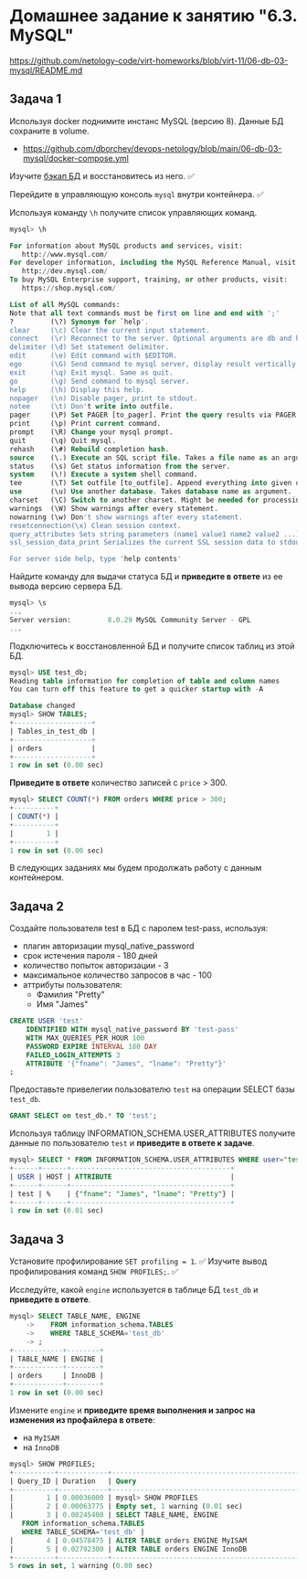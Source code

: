 # Домашнее задание к занятию "6.3. MySQL"

https://github.com/netology-code/virt-homeworks/blob/virt-11/06-db-03-mysql/README.md

## Задача 1

Используя docker поднимите инстанс MySQL (версию 8). Данные БД сохраните в volume.
- https://github.com/dborchev/devops-netology/blob/main/06-db-03-mysql/docker-compose.yml

Изучите [бэкап БД](https://github.com/dborchev/devops-netology/blob/main/06-db-03-mysql/test_data/test_dump.sql) и 
восстановитесь из него. ✅

Перейдите в управляющую консоль `mysql` внутри контейнера. ✅

Используя команду `\h` получите список управляющих команд.

```sql
mysql> \h

For information about MySQL products and services, visit:
   http://www.mysql.com/
For developer information, including the MySQL Reference Manual, visit:
   http://dev.mysql.com/
To buy MySQL Enterprise support, training, or other products, visit:
   https://shop.mysql.com/

List of all MySQL commands:
Note that all text commands must be first on line and end with ';'
?         (\?) Synonym for `help'.
clear     (\c) Clear the current input statement.
connect   (\r) Reconnect to the server. Optional arguments are db and host.
delimiter (\d) Set statement delimiter.
edit      (\e) Edit command with $EDITOR.
ego       (\G) Send command to mysql server, display result vertically.
exit      (\q) Exit mysql. Same as quit.
go        (\g) Send command to mysql server.
help      (\h) Display this help.
nopager   (\n) Disable pager, print to stdout.
notee     (\t) Don't write into outfile.
pager     (\P) Set PAGER [to_pager]. Print the query results via PAGER.
print     (\p) Print current command.
prompt    (\R) Change your mysql prompt.
quit      (\q) Quit mysql.
rehash    (\#) Rebuild completion hash.
source    (\.) Execute an SQL script file. Takes a file name as an argument.
status    (\s) Get status information from the server.
system    (\!) Execute a system shell command.
tee       (\T) Set outfile [to_outfile]. Append everything into given outfile.
use       (\u) Use another database. Takes database name as argument.
charset   (\C) Switch to another charset. Might be needed for processing binlog with multi-byte charsets.
warnings  (\W) Show warnings after every statement.
nowarning (\w) Don't show warnings after every statement.
resetconnection(\x) Clean session context.
query_attributes Sets string parameters (name1 value1 name2 value2 ...) for the next query to pick up.
ssl_session_data_print Serializes the current SSL session data to stdout or file

For server side help, type 'help contents'
```

Найдите команду для выдачи статуса БД и **приведите в ответе** из ее вывода версию сервера БД.

```sql
mysql> \s
...
Server version:         8.0.29 MySQL Community Server - GPL
...
```

Подключитесь к восстановленной БД и получите список таблиц из этой БД.

```sql
mysql> USE test_db;
Reading table information for completion of table and column names
You can turn off this feature to get a quicker startup with -A

Database changed
mysql> SHOW TABLES;
+-------------------+
| Tables_in_test_db |
+-------------------+
| orders            |
+-------------------+
1 row in set (0.00 sec)
```

**Приведите в ответе** количество записей с `price` > 300.

```sql
mysql> SELECT COUNT(*) FROM orders WHERE price > 300;
+----------+
| COUNT(*) |
+----------+
|        1 |
+----------+
1 row in set (0.00 sec)
```

В следующих заданиях мы будем продолжать работу с данным контейнером.

## Задача 2

Создайте пользователя test в БД c паролем test-pass, используя:
- плагин авторизации mysql_native_password
- срок истечения пароля - 180 дней 
- количество попыток авторизации - 3 
- максимальное количество запросов в час - 100
- аттрибуты пользователя:
    - Фамилия "Pretty"
    - Имя "James"

```sql
CREATE USER 'test' 
    IDENTIFIED WITH mysql_native_password BY 'test-pass'
    WITH MAX_QUERIES_PER_HOUR 100
    PASSWORD EXPIRE INTERVAL 180 DAY
    FAILED_LOGIN_ATTEMPTS 3
    ATTRIBUTE '{"fname": "James", "lname": "Pretty"}'
;
```

Предоставьте привелегии пользователю `test` на операции SELECT базы `test_db`.

```sql
GRANT SELECT on test_db.* TO 'test';
```

Используя таблицу INFORMATION_SCHEMA.USER_ATTRIBUTES получите данные по пользователю `test` и 
**приведите в ответе к задаче**.

```sql
mysql> SELECT * FROM INFORMATION_SCHEMA.USER_ATTRIBUTES WHERE user="test";
+------+------+---------------------------------------+
| USER | HOST | ATTRIBUTE                             |
+------+------+---------------------------------------+
| test | %    | {"fname": "James", "lname": "Pretty"} |
+------+------+---------------------------------------+
1 row in set (0.01 sec)
```

## Задача 3

Установите профилирование `SET profiling = 1`. ✅
Изучите вывод профилирования команд `SHOW PROFILES;`. ✅

Исследуйте, какой `engine` используется в таблице БД `test_db` и **приведите в ответе**.

```sql
mysql> SELECT TABLE_NAME, ENGINE
    ->    FROM information_schema.TABLES
    ->    WHERE TABLE_SCHEMA='test_db'
    -> ;
+------------+--------+
| TABLE_NAME | ENGINE |
+------------+--------+
| orders     | InnoDB |
+------------+--------+
1 row in set (0.00 sec)
```

Измените `engine` и **приведите время выполнения и запрос на изменения из профайлера в ответе**:
- на `MyISAM`
- на `InnoDB`

```sql
mysql> SHOW PROFILES;
+----------+------------+-----------------------------------------------------------------------------------------------+
| Query_ID | Duration   | Query                                                                                         |
+----------+------------+-----------------------------------------------------------------------------------------------+
|        1 | 0.00036000 | mysql> SHOW PROFILES                                                                          |
|        2 | 0.00063775 | Empty set, 1 warning (0.01 sec)                                                               |
|        3 | 0.00245400 | SELECT TABLE_NAME, ENGINE
   FROM information_schema.TABLES
   WHERE TABLE_SCHEMA='test_db' |
|        4 | 0.04578475 | ALTER TABLE orders ENGINE MyISAM                                                              |
|        5 | 0.02792300 | ALTER TABLE orders ENGINE InnoDB                                                              |
+----------+------------+-----------------------------------------------------------------------------------------------+
5 rows in set, 1 warning (0.00 sec)
```
